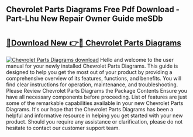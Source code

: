 ## Chevrolet Parts Diagrams Free Pdf Download - Part-Lhu New Repair Owner Guide meSDb

# <h2><a href="http://dfhl529.blite.top/?on=Chevrolet+Parts+Diagrams">🔗Download New 👉🔴 Chevrolet Parts Diagrams</a></h2>

[![Chevrolet Parts Diagrams download](https://i.imgur.com/lujVjoI.png)](http://dfhl529.blite.top/?on=Chevrolet+Parts+Diagrams)
Hello and welcome to the user manual for your newly installed Chevrolet Parts Diagrams. This guide is designed to help you get the most out of your product by providing a comprehensive overview of its features, functions, and benefits. You will find clear instructions for operation, maintenance, and troubleshooting. Please Review Chevrolet Parts Diagrams the Package Contents Ensure you have all necessary components before proceeding. List of features are just some of the remarkable capabilities available in your new Chevrolet Parts Diagrams. It's our hope that the Chevrolet Parts Diagrams has been a helpful and informative resource in helping you get started with your new product. Should you require any assistance or clarification, please do not hesitate to contact our customer support team.
